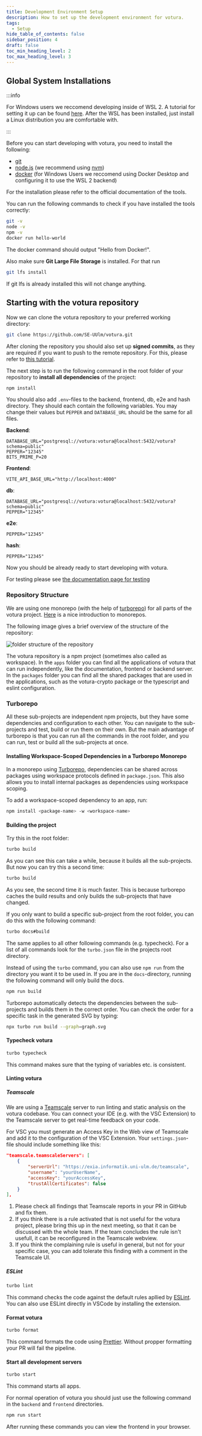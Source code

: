 ```yaml
---
title: Development Environment Setup
description: How to set up the development environment for votura.
tags:
  - Setup
hide_table_of_contents: false
sidebar_position: 4
draft: false
toc_min_heading_level: 2
toc_max_heading_level: 3
---
```


## Global System Installations

:::info

For Windows users we reccomend developing inside of WSL 2.
A tutorial for setting it up can be found [here](https://learn.microsoft.com/en-us/windows/wsl/install).
After the WSL has been installed, just install a Linux distribution you are comfortable with.

:::

Before you can start developing with votura, you need to install the following:

- [git](https://git-scm.com/)
- [node.js](https://nodejs.org/en/) (we recommend using [nvm](https://github.com/nvm-sh/nvm))
- [docker](https://www.docker.com/) (for Windows Users we reccomend using Docker Desktop and configuring it to use the WSL 2 backend)

For the installation please refer to the official documentation of the tools.

You can run the following commands to check if you have installed the tools correctly:

```bash
git -v
node -v
npm -v
docker run hello-world
```

The docker command should output "Hello from Docker!".

Also make sure **Git Large File Storage** is installed.
For that run
```bash
git lfs install
```
If git lfs is already installed this will not change anything.

## Starting with the votura repository

Now we can clone the votura repository to your preferred working directory:

```bash
git clone https://github.com/SE-UUlm/votura.git
```

After cloning the repository you should also set up **signed commits**, as they are required if you want to push to the remote repository.
For this, please refer to [this tutorial](https://www.git-tower.com/blog/setting-up-ssh-for-commit-signing/).

The next step is to run the following command in the root folder of your repository to **install all dependencies** of the project:
```bash
npm install
```

You should also add `.env`-files to the backend, frontend, db, e2e and hash directory.
They should each contain the following variables.
You may change their values but `PEPPER` and `DATABASE_URL` should be the same for all files.

**Backend**:
```
DATABASE_URL="postgresql://votura:votura@localhost:5432/votura?schema=public"
PEPPER="12345"
BITS_PRIME_P=20
```

**Frontend**:
```
VITE_API_BASE_URL="http://localhost:4000"
```

**db**:
```
DATABASE_URL="postgresql://votura:votura@localhost:5432/votura?schema=public"
PEPPER="12345"
```

**e2e**:
```
PEPPER="12345"
```

**hash**:
```
PEPPER="12345"
```

Now you should be already ready to start developing with votura.

For testing please see [the documentation page for testing](./testing.md)

### Repository Structure

We are using one monorepo (with the help of [turborepo](https://turborepo.com)) for all parts of the votura project.
[Here](https://monorepo.tools) is a nice introduction to monorepos.

The following image gives a brief overview of the structure of the repository:

![folder structure of the repository](../../static/uml/repoStructure.svg)

The votura repository is a npm project (sometimes also called as workspace).
In the `apps` folder you can find all the applications of votura that can run independently, like the documentation,
frontend or backend server.
In the `packages` folder you can find all the shared packages that are used in the applications, such as the votura-crypto
package or the typescript and eslint configuration.

### Turborepo

All these sub-projects are independent npm projects, but they have some dependencies and configuration to each other.
You can navigate to the sub-projects and test, build or run them on their own.
But the main advantage of turborepo is that you can run all the commands in the root folder, and you can run, test or
build all the sub-projects at once.

#### Installing Workspace-Scoped Dependencies in a Turborepo Monorepo

In a monorepo using [Turborepo](https://turborepo.com/), dependencies can be shared across packages using workspace
protocols defined in `package.json`. This also allows you to install internal packages as dependencies using workspace
scoping.

To add a workspace-scoped dependency to an app, run:

```bash
npm install <package-name> -w <workspace-name>
```

#### Building the project

Try this in the root folder:

```bash
turbo build
```

As you can see this can take a while, because it builds all the sub-projects.
But now you can try this a second time:

```bash
turbo build
```

As you see, the second time it is much faster.
This is because turborepo caches the build results and only builds the sub-projects that have changed.

If you only want to build a specific sub-project from the root folder, you can do this with the following command:

```bash
turbo docs#build
```

The same applies to all other following commands (e.g. typecheck).
For a list of all commands look for the `turbo.json` file in the projects root directory.

Instead of using the `turbo` command, you can also use `npm run` from the directory you want it to be used in.
If you are in the `docs`-directory, running the following command will only build the docs.
```bash
npm run build
```

Turborepo automatically detects the dependencies between the sub-projects and builds them in the correct order.
You can check the order for a specific task in the generated SVG by typing:

```bash
npx turbo run build --graph=graph.svg
```

#### Typecheck votura

```bash
turbo typecheck
```

This command makes sure that the typing of variables etc. is consistent.

#### Linting votura

##### Teamscale

We are using a [Teamscale](https://exia.informatik.uni-ulm.de/teamscale) server to run linting and static analysis on the votura codebase.
You can connect your IDE (e.g. with the VSC Extension) to the Teamscale server to get real-time feedback on your code.

For VSC you must generate an Access Key in the Web view of Teamscale and add it to the configuration of the VSC Extension.
Your `settings.json`-file should include something like this:

```json
"teamscale.teamscaleServers": [
    {
        "serverUrl": "https://exia.informatik.uni-ulm.de/teamscale",
        "username": "yourUserName",
        "accessKey": "yourAccessKey",
        "trustAllCertificates": false
    }
],
```

1. Please check all findings that Teamscale reports in your PR in GitHub and fix them.
2. If you think there is a rule activated that is not useful for the votura project, please bring this up in the next meeting, so that it can be discussed with the whole team. If the team concludes the rule isn't usefull, it can be reconfigured in the Teamscale webview.
3. If you think the complaining rule is useful in general, but not for your specific case, you can add tolerate this finding with a comment in the Teamscale UI.

##### ESLint

```bash
turbo lint
```

This command checks the code against the default rules apllied by [ESLint](https://typescript-eslint.io/).
You can also use ESLint directly in VSCode by installing the extension.

#### Format votura

```bash
turbo format
```

This command formats the code using [Prettier](https://prettier.io/).
Without propper formatting your PR will fail the pipeline.

#### Start all development servers

```bash
turbo start
```

This command starts all apps.

For normal operation of votura you should just use the following command in the `backend` and `frontend` directories.
```bash
npm run start
```
After running these commands you can view the frontend in your browser.

